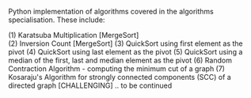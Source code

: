 Python implementation of algorithms covered in the algorithms specialisation. These include:<br>  

(1) Karatsuba Multiplication [MergeSort]<br>
(2) Inversion Count [MergeSort]
(3) QuickSort using first element as the pivot
(4) QuickSort using last element as the pivot
(5) QuickSort using a median of the first, last and median element as the pivot
(6) Random Contraction Algorithm - computing the minimum cut of a graph 
(7) Kosaraju's Algorithm for strongly connected components (SCC) of a directed graph [CHALLENGING] 
.. to be continued
